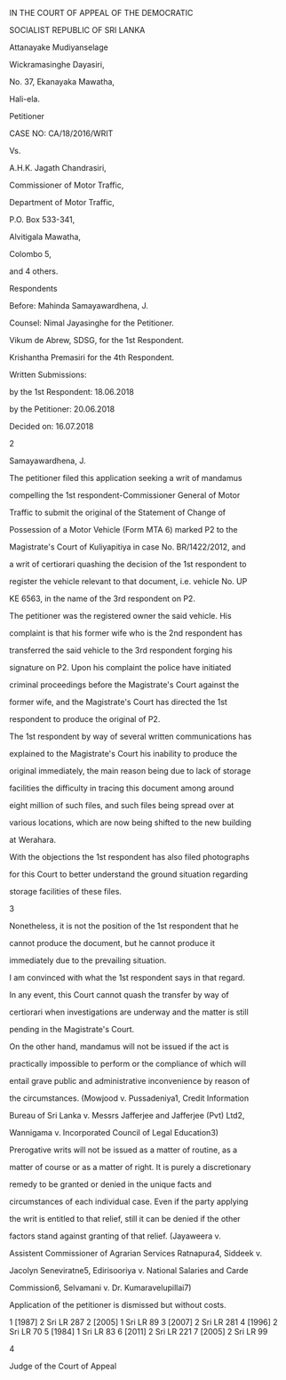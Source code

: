IN THE COURT OF APPEAL OF THE DEMOCRATIC

SOCIALIST REPUBLIC OF SRI LANKA

Attanayake Mudiyanselage

Wickramasinghe Dayasiri,

No. 37, Ekanayaka Mawatha,

Hali-ela.

Petitioner

CASE NO: CA/18/2016/WRIT

Vs.

A.H.K. Jagath Chandrasiri,

Commissioner of Motor Traffic,

Department of Motor Traffic,

P.O. Box 533-341,

Alvitigala Mawatha,

Colombo 5,

and 4 others.

Respondents

Before: Mahinda Samayawardhena, J.

Counsel: Nimal Jayasinghe for the Petitioner.

Vikum de Abrew, SDSG, for the 1st Respondent.

Krishantha Premasiri for the 4th Respondent.

Written Submissions:

by the 1st Respondent: 18.06.2018

by the Petitioner: 20.06.2018

Decided on: 16.07.2018

2

Samayawardhena, J.

The petitioner filed this application seeking a writ of mandamus

compelling the 1st respondent-Commissioner General of Motor

Traffic to submit the original of the Statement of Change of

Possession of a Motor Vehicle (Form MTA 6) marked P2 to the

Magistrate's Court of Kuliyapitiya in case No. BR/1422/2012, and

a writ of certiorari quashing the decision of the 1st respondent to

register the vehicle relevant to that document, i.e. vehicle No. UP

KE 6563, in the name of the 3rd respondent on P2.

The petitioner was the registered owner the said vehicle. His

complaint is that his former wife who is the 2nd respondent has

transferred the said vehicle to the 3rd respondent forging his

signature on P2. Upon his complaint the police have initiated

criminal proceedings before the Magistrate's Court against the

former wife, and the Magistrate's Court has directed the 1st

respondent to produce the original of P2.

The 1st respondent by way of several written communications has

explained to the Magistrate's Court his inability to produce the

original immediately, the main reason being due to lack of storage

facilities the difficulty in tracing this document among around

eight million of such files, and such files being spread over at

various locations, which are now being shifted to the new building

at Werahara.

With the objections the 1st respondent has also filed photographs

for this Court to better understand the ground situation regarding

storage facilities of these files.

3

Nonetheless, it is not the position of the 1st respondent that he

cannot produce the document, but he cannot produce it

immediately due to the prevailing situation.

I am convinced with what the 1st respondent says in that regard.

In any event, this Court cannot quash the transfer by way of

certiorari when investigations are underway and the matter is still

pending in the Magistrate's Court.

On the other hand, mandamus will not be issued if the act is

practically impossible to perform or the compliance of which will

entail grave public and administrative inconvenience by reason of

the circumstances. (Mowjood v. Pussadeniya1, Credit Information

Bureau of Sri Lanka v. Messrs Jafferjee and Jafferjee (Pvt) Ltd2,

Wannigama v. Incorporated Council of Legal Education3)

Prerogative writs will not be issued as a matter of routine, as a

matter of course or as a matter of right. It is purely a discretionary

remedy to be granted or denied in the unique facts and

circumstances of each individual case. Even if the party applying

the writ is entitled to that relief, still it can be denied if the other

factors stand against granting of that relief. (Jayaweera v.

Assistent Commissioner of Agrarian Services Ratnapura4, Siddeek v.

Jacolyn Seneviratne5, Edirisooriya v. National Salaries and Carde

Commission6, Selvamani v. Dr. Kumaravelupillai7)

Application of the petitioner is dismissed but without costs.

1 [1987] 2 Sri LR 287 2 [2005] 1 Sri LR 89 3 [2007] 2 Sri LR 281 4 [1996] 2 Sri LR 70 5 [1984] 1 Sri LR 83 6 [2011] 2 Sri LR 221 7 [2005] 2 Sri LR 99

4

Judge of the Court of Appeal